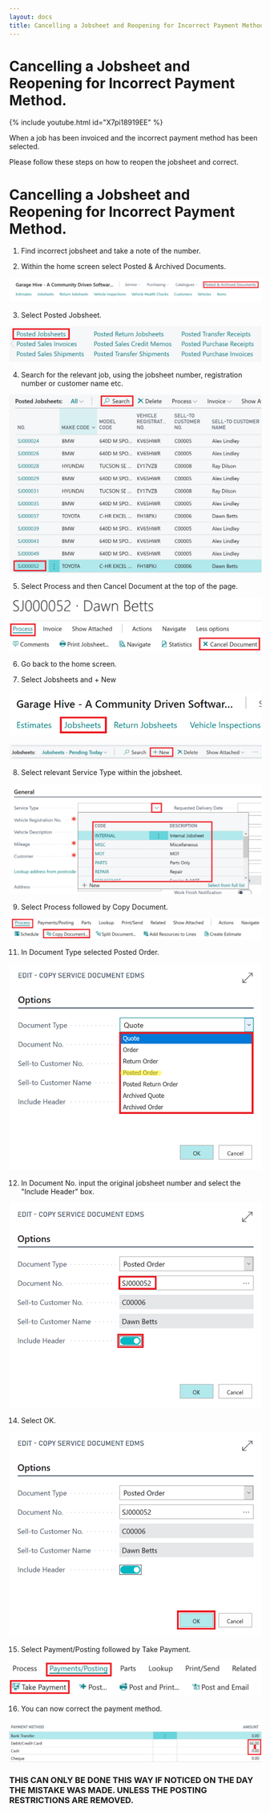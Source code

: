 ```yaml
---
layout: docs
title: Cancelling a Jobsheet and Reopening for Incorrect Payment Method. 
---
```


#   Cancelling a Jobsheet and Reopening for Incorrect Payment Method. 

{% include youtube.html id="X7pi18919EE" %}

When a job has been invoiced and the incorrect payment method has been selected. 

Please follow these steps on how to reopen the jobsheet and correct. 

# Cancelling a Jobsheet and Reopening for Incorrect Payment Method. 

1. Find incorrect jobsheet and take a note of the number. 

2.  Within the home screen select Posted & Archived Documents. 

![](media/garagehive-jobsheet-incorrectpayment15.png)

3.  Select Posted Jobsheet. 

![](media\garagehive-jobsheet-incorrectpayment16.png)

4.  Search for the relevant job, using the jobsheet number, registration number or customer name etc. 

![](media\garagehive-jobsheet-incorrectpayment17.png)

5.  Select Process and then Cancel Document at the top of the page. 

![](media\garagehive-jobsheet-incorrectpayment18.png)

6.  Go back to the home screen. 

7.  Select Jobsheets and + New

![](media\garagehive-jobsheet-incorrectpayment19.png)

![](media\garagehive-jobsheet-incorrectpayment20.png)

8.  Select relevant Service Type within the jobsheet. 

![](media\garagehive-jobsheet-incorrectpayment21.png)

9.  Select Process followed by Copy Document. 

![](media\garagehive-jobsheet-incorrectpayment22.png)

11.  In Document Type selected Posted Order. 

![](media\garagehive-jobsheet-incorrectpayment23.png)

12. In Document No. input the original jobsheet number and select the "Include Header" box. 

![](media\garagehive-jobsheet-incorrectpayment24.png)

14. Select OK. 

![](media\garagehive-jobsheet-incorrectpayment25.png)

15. Select Payment/Posting followed by Take Payment.

![](media\garagehive-jobsheet-incorrectpayment26.png)

16. You can now correct the payment method. 

![](media\garagehive-jobsheet-incorrectpayment27.png)

### THIS CAN ONLY BE DONE THIS WAY IF NOTICED ON THE DAY THE MISTAKE WAS MADE. UNLESS THE POSTING RESTRICTIONS ARE REMOVED. 